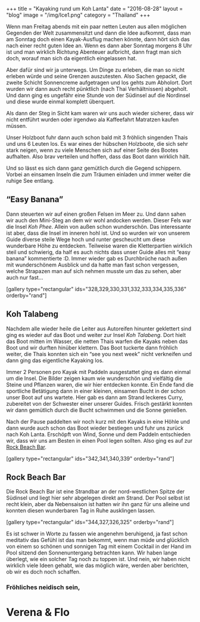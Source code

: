 +++
title = "Kayaking rund um Koh Lanta"
date = "2016-08-28"
layout = "blog"
image = "/img/Ice1.png"
category = "Thailand"
+++

Wenn man Freitag abends mit ein paar netten Leuten aus allen möglichen Gegenden der Welt zusammensitzt und dann die Idee aufkommt, dass man am Sonntag doch einen Kayak-Ausflug machen könnte, dann hört sich das nach einer recht guten Idee an. Wenn es dann aber Sonntag morgens 8 Uhr ist und man wirklich Richtung Abenteuer aufbricht, dann fragt man sich doch, worauf man sich da eigentlich eingelassen hat.

<!--more-->


Aber dafür sind wir ja unterwegs. Um Dinge zu erleben, die man so nicht erleben würde und seine Grenzen auszutesten. Also Sachen gepackt, die zweite Schicht Sonnencreme aufgetragen und los gehts zum Abholort. Dort wurden wir dann auch recht pünktlich (nach Thai Verhältnissen) abgeholt. Und dann ging es ungefähr eine Stunde von der Südinsel auf die Nordinsel und diese wurde einmal komplett überquert.

Als dann der Steg in Sicht kam waren wir uns auch wieder sicherer, dass wir nicht entführt wurden oder irgendwo ala Kaffeefahrt Matratzen kaufen müssen.

Unser Holzboot fuhr dann auch schon bald mit 3 fröhlich singenden Thais und uns 6 Leuten los. Es war eines der hübschen Holzboote, die sich sehr stark neigen, wenn zu viele Menschen sich auf einer Seite des Bootes aufhalten. Also brav verteilen und hoffen, dass das Boot dann wirklich hält.

Und so lässt es sich dann ganz gemütlich durch die Gegend schippern. Vorbei an einsamen Inseln die zum Träumen einladen und immer weiter die ruhige See entlang.

## “Easy Banana”

Dann steuerten wir auf einen großen Felsen im Meer zu. Und dann sahen wir auch den Mini-Steg an dem wir wohl andocken werden. Dieser Fels war die Insel *Koh Phee*. Allein von außen schon wunderschön. Das interessante ist aber, dass die Insel im inneren hohl ist. Und so wurden wir von unserem Guide diverse steile Wege hoch und runter gescheucht um diese wunderbare Höhe zu entdecken. Teilweise waren die Kletterpartien wirklich steil und schwierig, da half es auch nichts dass unser Guide alles mit “easy banana” kommentierte :D. Immer wieder gab es Durchbrüche nach außen mit wunderschönem Ausblick und da hatte man fast schon vergessen, welche Strapazen man auf sich nehmen musste um das zu sehen, aber auch nur fast...

[gallery type="rectangular" ids="328,329,330,331,332,333,334,335,336" orderby="rand"]

## Koh Talabeng

Nachdem alle wieder heile die Leiter aus Autoreifen hinunter geklettert sind ging es wieder auf das Boot und weiter zur Insel *Koh Talabeng*. Dort hielt das Boot mitten im Wasser, die netten Thais warfen die Kayaks neben das Boot und wir durften hinüber klettern. Das Boot tuckerte dann fröhlich weiter, die Thais konnten sich ein “see you next week” nicht verkneifen und dann ging das eigentliche Kayaking los.

Immer 2 Personen pro Kayak mit Paddeln ausgestattet ging es dann einmal um die Insel. Die Bilder zeigen kaum wie wunderschön und vielfältig die Steine und Pflanzen waren, die wir hier entdecken konnte. Ein Ende fand die sportliche Betätigung dann in einer kleinen, einsamen Bucht in der schon unser Boot auf uns wartete. Hier gab es dann am Strand leckeres Curry, zubereitet von der Schwester einer unserer Guides. Frisch gestärkt konnten wir dann gemütlich durch die Bucht schwimmen und die Sonne genießen.

Nach der Pause paddelten wir noch kurz mit den Kayaks in eine Höhle und dann wurde auch schon das Boot wieder bestiegen und fuhr uns zurück nach Koh Lanta. Erschöpft von Wind, Sonne und dem Paddeln entschieden wir, dass wir uns am Besten in einen Pool legen sollten. Also ging es auf zur [Rock Beach Bar](https://www.facebook.com/rockbeachbar/).

[gallery type="rectangular" ids="342,341,340,339" orderby="rand"]

## Rock Beach Bar

Die Rock Beach Bar ist eine Strandbar an der nord-westlichen Spitze der Südinsel und liegt hier sehr abgelegen direkt am Strand. Der Pool selbst ist recht klein, aber da Nebensaison ist hatten wir ihn ganz für uns alleine und konnten diesen wunderbaren Tag in Ruhe ausklingen lassen.

[gallery type="rectangular" ids="344,327,326,325" orderby="rand"]

Es ist schwer in Worte zu fassen wie angenehm beruhigend, ja fast schon meditativ das Gefühl ist das man bekommt, wenn man müde und glücklich von einem so schönen und sonnigen Tag mit einem Cocktail in der Hand im Pool sitzend den Sonnenuntergang betrachten kann. Wir haben lange überlegt, wie ein solcher Tag noch zu toppen ist. Und nein, wir haben nicht wirklich viele Ideen gehabt, wie das möglich wäre, werden aber berichten, ob wir es doch noch schaffen.

### Fröhliches neidisch sein,

<h1 class="signature">Verena & Flo</h1>
